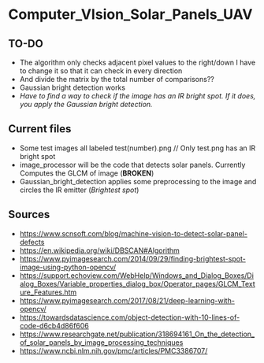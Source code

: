 # Computer_VIsion_Solar_Panels_UAV

## TO-DO
* The algorithm only checks adjacent pixel values to the right/down
I have to change it so that it can check in every direction
* And divide the matrix by the total number of comparisons??
* Gaussian bright detection works
* _Have to find a way to check if the image has an IR bright spot. If it does,_
_you apply the Gaussian bright detection._

## Current files
* Some test images all labeled test(number).png // Only test.png has an IR bright spot
* image_processor will be the code that detects solar panels. Currently Computes the GLCM of image (__BROKEN__)
* Gaussian_bright_detection applies some preprocessing to the image and circles the IR emitter (_Brightest spot_)

## Sources
* https://www.scnsoft.com/blog/machine-vision-to-detect-solar-panel-defects
* https://en.wikipedia.org/wiki/DBSCAN#Algorithm
* https://www.pyimagesearch.com/2014/09/29/finding-brightest-spot-image-using-python-opencv/
* https://support.echoview.com/WebHelp/Windows_and_Dialog_Boxes/Dialog_Boxes/Variable_properties_dialog_box/Operator_pages/GLCM_Texture_Features.htm
* https://www.pyimagesearch.com/2017/08/21/deep-learning-with-opencv/
* https://towardsdatascience.com/object-detection-with-10-lines-of-code-d6cb4d86f606
* https://www.researchgate.net/publication/318694161_On_the_detection_of_solar_panels_by_image_processing_techniques
* https://www.ncbi.nlm.nih.gov/pmc/articles/PMC3386707/

